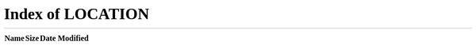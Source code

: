```yaml
---
layout: page
permalink: /404.html
---
```


<head>
  <meta http-equiv='refresh' content='0; URL=/'>
</head>

<h2> Sorry the Page you are looking for does not exist ! </h2>